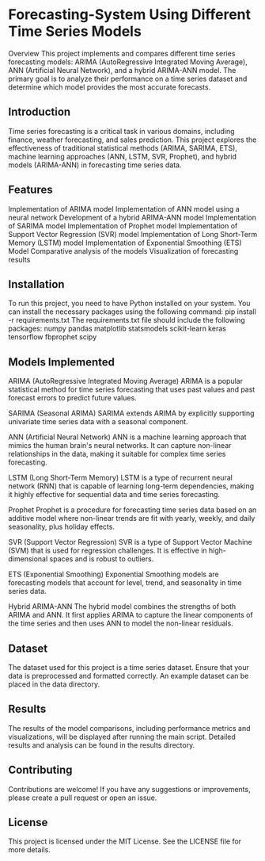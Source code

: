 # Forecasting-System Using Different Time Series Models
Overview
This project implements and compares different time series forecasting models: ARIMA (AutoRegressive Integrated Moving Average), ANN (Artificial Neural Network), and a hybrid ARIMA-ANN model. The primary goal is to analyze their performance on a time series dataset and determine which model provides the most accurate forecasts.
## Introduction
Time series forecasting is a critical task in various domains, including finance, weather forecasting, and sales prediction. This project explores the effectiveness of traditional statistical methods (ARIMA, SARIMA, ETS), machine learning approaches (ANN, LSTM, SVR, Prophet), and hybrid models (ARIMA-ANN) in forecasting time series data.

## Features
Implementation of ARIMA model
Implementation of ANN model using a neural network
Development of a hybrid ARIMA-ANN model
Implementation of SARIMA model
Implementation of Prophet model
Implementation of Support Vector Regression (SVR) model
Implementation of Long Short-Term Memory (LSTM) model
Implementation of Exponential Smoothing (ETS) Model
Comparative analysis of the models
Visualization of forecasting results
## Installation
To run this project, you need to have Python installed on your system. You can install the necessary packages using the following command:
pip install -r requirements.txt
The requirements.txt file should include the following packages:
numpy
pandas
matplotlib
statsmodels
scikit-learn
keras
tensorflow
fbprophet
scipy
## Models Implemented
ARIMA (AutoRegressive Integrated Moving Average)
ARIMA is a popular statistical method for time series forecasting that uses past values and past forecast errors to predict future values.

SARIMA (Seasonal ARIMA)
SARIMA extends ARIMA by explicitly supporting univariate time series data with a seasonal component.

ANN (Artificial Neural Network)
ANN is a machine learning approach that mimics the human brain's neural networks. It can capture non-linear relationships in the data, making it suitable for complex time series forecasting.

LSTM (Long Short-Term Memory)
LSTM is a type of recurrent neural network (RNN) that is capable of learning long-term dependencies, making it highly effective for sequential data and time series forecasting.

Prophet
Prophet is a procedure for forecasting time series data based on an additive model where non-linear trends are fit with yearly, weekly, and daily seasonality, plus holiday effects.

SVR (Support Vector Regression)
SVR is a type of Support Vector Machine (SVM) that is used for regression challenges. It is effective in high-dimensional spaces and is robust to outliers.

ETS (Exponential Smoothing)
Exponential Smoothing models are forecasting models that account for level, trend, and seasonality in time series data.

Hybrid ARIMA-ANN
The hybrid model combines the strengths of both ARIMA and ANN. It first applies ARIMA to capture the linear components of the time series and then uses ANN to model the non-linear residuals.

## Dataset
The dataset used for this project is a time series dataset. Ensure that your data is preprocessed and formatted correctly. An example dataset can be placed in the data directory.

## Results
The results of the model comparisons, including performance metrics and visualizations, will be displayed after running the main script. Detailed results and analysis can be found in the results directory.

## Contributing
Contributions are welcome! If you have any suggestions or improvements, please create a pull request or open an issue.

## License
This project is licensed under the MIT License. See the LICENSE file for more details.
